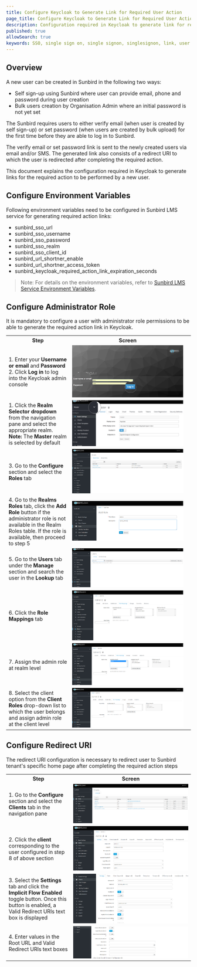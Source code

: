 ```yaml
---
title: Configure Keycloak to Generate Link for Required User Action
page_title: Configure Keycloak to Generate Link for Required User Action 
description: Configuration required in Keycloak to generate link for required user action for sign up
published: true
allowSearch: true
keywords: SSO, single sign on, single signon, singlesignon, link, user required action, set password link , verify email link, Keycloak
---
```


## Overview
A new user can be created in Sunbird in the following two ways:
- Self sign-up using Sunbird where user can provide email, phone and password during user creation
- Bulk users creation by Organisation Admin where an initial password is not yet set

The Sunbird requires users to either verify email (when user is created by self sign-up) or set password (when users are created by bulk upload) for the first time before they are able to log in to Sunbird.

The verify email or set password link is sent to the newly created users via email and/or SMS. The generated link also consists of a redirect URI to which the user is redirected after completing the required action.

This document explains the configuration required in Keycloak to generate links for the required action to be performed by a new user.

## Configure Environment Variables

Following environment variables need to be configured in Sunbird LMS service for generating required action links:

- sunbird_sso_url
- sunbird_sso_username
- sunbird_sso_password
- sunbird_sso_realm
- sunbird_sso_client_id
- sunbird_url_shortner_enable
- sunbird_url_shortner_access_token
- sunbird_keycloak_required_action_link_expiration_seconds

> Note: For details on the environment variables, refer to [Sunbird LMS Service Environment Variables](http://docs.sunbird.org/latest/developer-docs/configuring_sunbird/env_variables_lms/).

## Configure Administrator Role 

It is mandatory to configure a user with administrator role permissions to be able to generate the required action link in Keycloak.

<table>
<tr>
<th style="width:35%;">Step</th>
<th style="width:65%;">Screen</th>
 </tr>
<tr>
  <td>1. Enter your <b>Username or email</b> and <b>Password</b>
  <br>2. Click <b>Log in</b> to log into the Keycloak admin console</td>
  <td><img src="developer-docs/application-configurations/images/keycloak_login.png"></td>
<td><img src="developer-docs/application-configurations/images/keycloak_login.png"></td>
</tr>
<tr>
  <td> 
1. Click the <b>Realm Selector dropdown</b> from the navigation pane and select the appropriate realm.<br>
<b>Note:</b> The <b>Master</b> realm is selected by default
    </td>
    <td><img src="developer-docs/application-configurations/images/realm_select.png"></td>
    </tr>
  <tr>
  <td> 
3. Go to the <b>Configure</b> section and select the <b>Roles</b> tab
  </td>
  <td><img src="developer-docs/application-configurations/images/settings/roles_selector.PNG"></td>
  </tr>
  <tr>
  <td> 
4. Go to the <b>Realms Roles</b> tab, click the <b>Add Role</b> button if the administrator role is not available in the Realm Roles table. If the role is available, then proceed to step 5
</td>
<td>
  <img src="developer-docs/application-configurations/images/settings/add_admin_role.PNG">
  </td>
  </tr>
 <tr>
  <td>
5. Go to the <b>Users</b> tab under the <b>Manage</b> section and search the user in the <b>Lookup</b> tab
  </td>
  <td><img src="developer-docs/application-configurations/images/settings/select_user_selector_and_search_for_ admin_user.png"></td>
  </tr>
<tr>
<td> 
6. Click the <b>Role Mappings</b> tab
  </td>
  <td><img src="developer-docs/application-configurations/images/settings/user_role_mapping.PNG"></td>
  </tr>
  <tr>
<td> 
7. Assign the admin role at realm level
  </td>
  <td><img src="developer-docs/application-configurations/images/settings/add_admin_role_to_user.PNG"></td>
  </tr>  
  <tr>
<td> 
8. Select the client option from the <b>Client Roles</b> drop-down list to which the user belongs and assign admin role at the client level
  </td>
  <td><img src="developer-docs/application-configurations/images/settings/admin_role_added.PNG"></td>
  </tr>
</table>

## Configure Redirect URI 

The redirect URI configuration is necessary to redirect user to Sunbird tenant's specific home page after completing the required action steps
<table>
<tr>
<th style="width:35%;">Step</th>
<th style="width:65%;">Screen</th>
 </tr>
  
<tr>
  <td>
1. Go to the <b>Configure</b> section and select the <b>Clients</b> tab in the navigation pane
</td>
<td><img src="developer-docs/application-configurations/images/settings/client_list.PNG"></td>
</tr> 
<tr>
  <td> 
2. Click the <b>client</b> corresponding to the user configured in step 8 of above section
    </td>
    <td><img src="developer-docs/application-configurations/images/settings/select_user_client.PNG"></td>
    </tr>
    
  <tr>
  <td> 
3. Select the <b>Settings</b> tab and click the <b>Implicit Flow Enabled </b> toggle button. Once this button is enabled, a Valid Redirect URIs text box is displayed
  </td>
  <td><img src="developer-docs/application-configurations/images/settings/in_settings_tab_enabl_implicit_flow_enabled.PNG"></td>
  </tr>
  <tr>
  <td> 4. Enter values in the Root URL and Valid Redirect URIs text boxes
</td>
<td>
  <img src="developer-docs/application-configurations/images/settings/config-url.PNG">
  </td>
  </tr>
</table>
